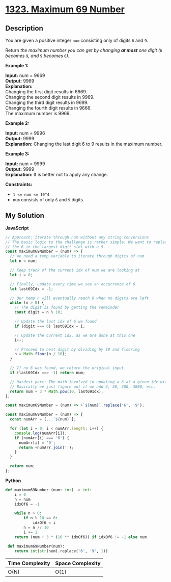 # [1323. Maximum 69 Number](https://leetcode.com/problems/maximum-69-number)

## Description

You are given a positive integer `num` consisting only of digits `6` and `9`.

Return _the maximum number you can get by changing **at most** one digit (_`6` _becomes_ `9`_, and_ `9` _becomes_ `6`_)_.

**Example 1:**

**Input:** num = 9669  
**Output:** 9969  
**Explanation:**  
Changing the first digit results in 6669.  
Changing the second digit results in 9969.  
Changing the third digit results in 9699.  
Changing the fourth digit results in 9666.  
The maximum number is 9969.

**Example 2:**

**Input:** num = 9996  
**Output:** 9999  
**Explanation:** Changing the last digit 6 to 9 results in the maximum number.

**Example 3:**

**Input:** num = 9999  
**Output:** 9999  
**Explanation:** It is better not to apply any change.

**Constraints:**

- `1 <= num <= 10^4`
- `num` consists of only `6` and `9` digits.

## My Solution

**JavaScript**

```js
// Approach: Iterate through num without any string conversions
// The basic logic to the challenge is rather simple: We want to replace
// the 6 in the largest digit slot with a 9.
const maximum69Number = (num) => {
  // We need a temp variable to iterate through digits of num
  let n = num;

  // Keep track of the current idx of num we are looking at
  let i = 0;

  // Finally, update every time we see an occurrence of 6
  let last69Idx = -1;

  // Our temp n will eventually reach 0 when no digits are left
  while (n > 0) {
    // The digit is found by getting the remainder
    const digit = n % 10;

    // Update the last idx of 6 we found
    if (digit === 6) last69Idx = i;

    // Update the current idx, as we are done at this one
    i++;

    // Proceed to next digit by dividing by 10 and flooring
    n = Math.floor(n / 10);
  }

  // If no 6 was found, we return the original input
  if (last69Idx === -1) return num;

  // Hardest part: The math involved in updating a 6 at a given idx with a 9
  // Basically we just figure out if we add 3, 30, 300, 3000, etc.
  return num + 3 * Math.pow(10, last69Idx);
};
```

```js
const maximum69Number = (num) => +`${num}`.replace('6', '9');
```

```js
const maximum69Number = (num) => {
  const numArr = [...`${num}`];

  for (let i = 0; i < numArr.length; i++) {
    console.log(numArr[i]);
    if (numArr[i] === '6') {
      numArr[i] = '9';
      return +numArr.join('');
    }
  }

  return num;
};
```

**Python**

```py
def maximum69Number (num: int) -> int:
    i = 0
    n = num
    idxOf6 = -1

    while n > 0:
        if n % 10 == 6:
            idxOf6 = i
        n = n // 10
        i += 1
    return (num + 3 * (10 ** idxOf6)) if idxOf6 != -1 else num
```

```py
 def maximum69Number(num):
    return int(str(num).replace('6', '9', 1))
```

| Time Complexity | Space Complexity |
| --------------- | ---------------- |
| O(N)            | O(1)             |
